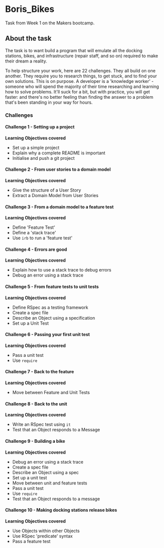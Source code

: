# Boris_Bikes

Task from Week 1 on the Makers bootcamp.

## About the task
The task is to want build a program that will emulate all the docking stations, bikes, and infrastructure (repair staff, and so on) required to make their dream a reality.

To help structure your work, here are 22 challenges. They all build on one another. They require you to research things, to get stuck, and to find your own solutions. This is on purpose. A developer is a 'knowledge worker' - someone who will spend the majority of their time researching and learning how to solve problems. It'll suck for a bit, but with practice, you will get faster: and there's no better feeling than finding the answer to a problem that's been standing in your way for hours.

### Challenges
#### Challenge 1 - Setting up a project
**Learning Objectives covered**
- Set up a simple project
- Explain why a complete README is important
- Initialise and push a git project

#### Challenge 2 - From user stories to a domain model
**Learning Objectives covered**
- Give the structure of a User Story
- Extract a Domain Model from User Stories

#### Challenge 3 - From a domain model to a feature test
**Learning Objectives covered**
- Define 'Feature Test'
- Define a 'stack trace'
- Use `irb` to run a 'feature test'

#### Challenge 4 - Errors are good
**Learning Objectives covered**
- Explain how to use a stack trace to debug errors
- Debug an error using a stack trace

#### Challenge 5 - From feature tests to unit tests
**Learning Objectives covered**
- Define RSpec as a testing framework
- Create a spec file
- Describe an Object using a specification
- Set up a Unit Test

#### Challenge 6 - Passing your first unit test
**Learning Objectives covered**
- Pass a unit test
- Use `require`

#### Challenge 7 - Back to the feature
**Learning Objectives covered**
- Move between Feature and Unit Tests

#### Challenge 8 - Back to the unit
**Learning Objectives covered**
- Write an RSpec test using `it`
- Test that an Object responds to a Message

#### Challenge 9 - Building a bike
**Learning Objectives covered**
- Debug an error using a stack trace
- Create a spec file
- Describe an Object using a spec
- Set up a unit test
- Move between unit and feature tests
- Pass a unit test
- Use `require`
- Test that an Object responds to a message

#### Challenge 10 - Making docking stations release bikes
**Learning Objectives covered**
- Use Objects within other Objects
- Use RSpec 'predicate' syntax
- Pass a feature test


